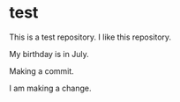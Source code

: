 # test

This is a test repository.
I like this repository.

My birthday is in July.

Making a commit.

I am making a change.
